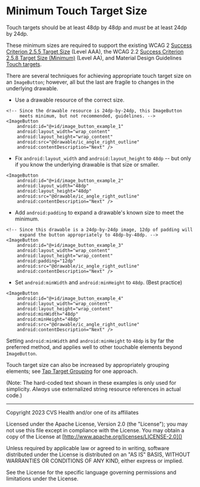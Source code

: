 # Minimum Touch Target Size
Touch targets should be at least 48dp by 48dp and _must_ be at least 24dp by 24dp.

These minimum sizes are required to support the existing WCAG 2 [Success Criterion 2.5.5 Target Size](https://www.w3.org/TR/WCAG21/#target-size) (Level AAA), the WCAG 2.2 [Success Criterion 2.5.8 Target Size (Minimum)](https://www.w3.org/TR/WCAG22/#target-size-minimum) (Level AA), and Material Design Guidelines [Touch targets](https://m2.material.io/design/usability/accessibility.html#layout-and-typography).

There are several techniques for achieving appropriate touch target size on an `ImageButton`; however, all but the last are fragile to changes in the underlying drawable.

* Use a drawable resource of the correct size. 
 
```
<!-- Since the drawable resource is 24dp-by-24dp, this ImageButton
     meets minimum, but not recommended, guidelines. -->
<ImageButton
    android:id="@+id/image_button_example_1"
    android:layout_width="wrap_content"
    android:layout_height="wrap_content"
    android:src="@drawable/ic_angle_right_outline"
    android:contentDescription="Next" />
```

* Fix `android:layout_width` and `android:layout_height` to `48dp` -- but only if you know the underlying drawable is that size or smaller.

```
<ImageButton
    android:id="@+id/image_button_example_2"
    android:layout_width="48dp"
    android:layout_height="48dp"
    android:src="@drawable/ic_angle_right_outline"
    android:contentDescription="Next" />
```

* Add `android:padding` to expand a drawable's known size to meet the minimum. 

```
<!-- Since this drawable is a 24dp-by-24dp image, 12dp of padding will
     expand the button appropriately to 48dp-by-48dp. -->
<ImageButton
    android:id="@+id/image_button_example_3"
    android:layout_width="wrap_content"
    android:layout_height="wrap_content"
    android:padding="12dp"
    android:src="@drawable/ic_angle_right_outline"
    android:contentDescription="Next" />
```

* Set `android:minWidth` and `android:minHeight` to `48dp`. (Best practice)

```
<ImageButton
    android:id="@+id/image_button_example_4"
    android:layout_width="wrap_content"
    android:layout_height="wrap_content"
    android:minWidth="48dp"
    android:minHeight="48dp"
    android:src="@drawable/ic_angle_right_outline"
    android:contentDescription="Next" />
```

Setting `android:minWidth` and `android:minHeight` to `48dp` is by far the preferred method, and applies well to other touchable elements beyond `ImageButton`.

Touch target size can also be increased by appropriately grouping elements; see [Tap Target Grouping](../grouping/TapTargetGrouping.md) for one approach.

(Note: The hard-coded text shown in these examples is only used for simplicity. _Always_ use externalized string resource references in actual code.)

----

Copyright 2023 CVS Health and/or one of its affiliates
   
Licensed under the Apache License, Version 2.0 (the "License");
you may not use this file except in compliance with the License.
You may obtain a copy of the License at
[http://www.apache.org/licenses/LICENSE-2.0]()
       
Unless required by applicable law or agreed to in writing, software
distributed under the License is distributed on an "AS IS" BASIS,
WITHOUT WARRANTIES OR CONDITIONS OF ANY KIND, either express or implied.
   
See the License for the specific language governing permissions and
limitations under the License.